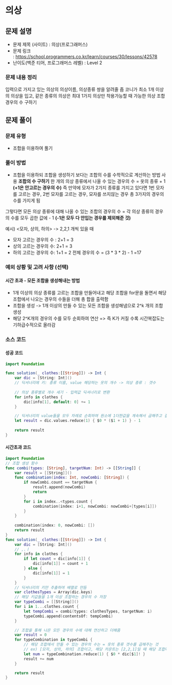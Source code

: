 # 의상
## 문제 설명
- 문제 제목 (사이트) : 의상(프로그래머스)
- 문제 링크 : https://school.programmers.co.kr/learn/courses/30/lessons/42578
- 난이도(백준 티어, 프로그래머스 레벨) : Level 2
### 문제 내용 정리
입력으로 가지고 있는 의상의 의상이름, 의상종류 쌍을 알려줄 줌
코니가 최소 1개 이상의 의상을 입고, 같은 종류의 의상은 최대 1가지 의상만 착용가능할 때 가능한 의상 조합 경우의 수 구하기
## 문제 풀이
### 문제 유형
- 조합을 이용하여 풀기
### 풀이 방법
- 조합을 이용하되 조합을 생성하기 보다는 조합의 수를 수학적으로 계산하는 방법 사용
**조합의 수 구하기**
 한 개의 의상 종류에서 나올 수 있는 경우의 수 = 옷의 종류 + 1 **(+1은 안고르는 경우의 수)**
 즉 만약에 모자가 2가지 종류를 가지고 있다면
 1번 모자를 고르는 경우, 2번 모자를 고르는 경우, 모자를 쓰지않는 경우 총 3가지의 경우의 수를 가지게 됨

그렇다면 모든 의상 종류에 대해 나올 수 있는 조합의 경우의 수 = 각 의상 종류의 경우의 수를 모두 곱한 값에 - 1
**(-1은 모두 다 안입는 경우를 제외해준 것)**

예시) <모자, 상의, 하의> -> 2,2,1 개씩 있을 때
- 모자 고르는 경우의 수 : 2+1 = 3
- 상의 고르는 경우의 수: 2+1 = 3
- 하의 고르는 경우의 수: 1+1 = 2
전체 경우의 수 = (3 * 3 * 2) - 1 =17

### 예외 상황 및 고려 사항 (선택)
#### 시간 초과 - 모든 조합을 생성해내는 방법
- 1개 이상의 의상 종류를 고르는 조합을 만들어내고 해당 조합을 for문을 돌면서 해당 조합에서 나오는 경우의 수들을 더해 총 합을 출력함
- 조합을 생성 -> 1개 이상의 만들 수 있는 모든 조합을 생성해냄으로 2^k 개의 조합 생성
- 해당 2^K개의 경우의 수를 모두 순회하여 연산
=> 즉 K가 커질 수록 시간복잡도는 기하급수적으로 올라감
### 소스 코드
#### 성공 코드
```swift
import Foundation

func solution(_ clothes:[[String]]) -> Int {
    var dic = [String: Int]() 
    // 딕셔너리에 키: 종류 이름, value 해당하는 옷의 개수 -> 의상 종류 : 갯수
    
    // 의상 종류별로 개수 세기 - 입력값 딕셔너리로 변환
    for info in clothes {
        dic[info[1], default: 0] += 1
    }

	// 딕셔너리의 value들을 모두 차례로 순회하며 원소에 1더한값을 계속해서 곱해주고 결과에 -1을 해줌
    let result = dic.values.reduce(1) { $0 * ($1 + 1) } - 1
    
    return result
}

```

#### 시간초과 코드
```swift
import Foundation
// 조합 생성 함수
func combi(types: [String], targetNum: Int) -> [[String]] {
    var result = [[String]]()
    func combination(index: Int, nowCombi: [String]) {
        if nowCombi.count == targetNum {
            result.append(nowCombi)
            return
        }
        for i in index..<types.count {
            combination(index: i+1, nowCombi: nowCombi+[types[i]])
        }
    }
    
    combination(index: 0, nowCombi: [])
    return result
}
func solution(_ clothes:[[String]]) -> Int {
    var dic = [String: Int]()
    // ,.ㅣ
    for info in clothes {
        if let count = dic[info[1]] {
            dic[info[1]] = count + 1
        } else {
            dic[info[1]] = 1
        }
    }
    // 딕셔너리의 키만 추출하여 배열로 만듬
    var clothesTypes = Array(dic.keys)
    // 해당 키값들을 1개 이상 조합하는 경우의 수 저장
    var typeCombi = [[String]]()
    for i in 1...clothes.count {
        let tempCombi = combi(types: clothesTypes, targetNum: i)
        typeCombi.append(contentsOf: tempCombi)
    }

	// 조합을 통해 나온 모든 경우의 수에 대해 연산하고 더해줌
    var result = 0
    for typeCombination in typeCombi {
	    // 해당 조합에서 만들 수 있는 경우의 수는 = 옷의 종류 갯수를 곱해주는 것
	    // ex) [모자, 상의, 하의] 조합이고, 해당 카운트는 [2,2,1]일 때 해당 조합에서 만들 수 있는 옷 조합은 -> 2 * 2 * 1
        let num = typeCombination.reduce(1) { $0 * dic[$1]! }
        result += num
    }

    return result
}
```